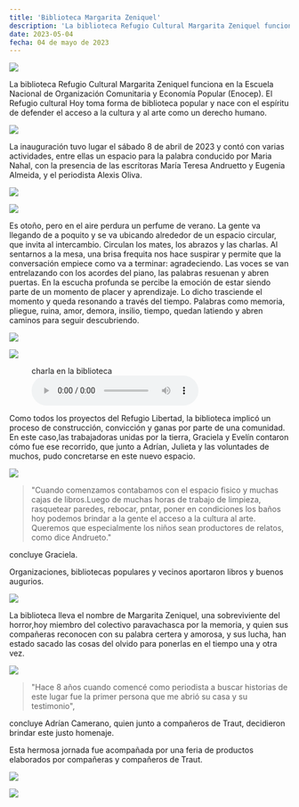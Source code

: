 ```yaml
---
title: 'Biblioteca Margarita Zeniquel'
description: 'La biblioteca Refugio Cultural Margarita Zeniquel funciona en la Escuela Nacional de Organización Comunitaria y Economía Popular (Enocep).'
date: 2023-05-04
fecha: 04 de mayo de 2023
---
```


![](/assets/images/2023-05-04-biblioteca-refugio-cultural-margarita-zeniquel/TDwQGbq.jpg)

La biblioteca Refugio Cultural Margarita Zeniquel funciona en la Escuela Nacional de Organización Comunitaria y Economía Popular (Enocep).
El Refugio cultural Hoy toma forma de biblioteca popular y nace con el espíritu de defender el acceso a la cultura y al arte como un derecho humano.

![](/assets/images/2023-05-04-biblioteca-refugio-cultural-margarita-zeniquel/d7VJoaC.jpg)

La inauguración  tuvo lugar el sábado 8 de abril de 2023 y contó con varias actividades, entre ellas un espacio para la palabra conducido por Maria Nahal, con la presencia de las escritoras María Teresa Andruetto y Eugenia Almeida, y el periodista Alexis Oliva.

![](/assets/images/2023-05-04-biblioteca-refugio-cultural-margarita-zeniquel/sBRaqPW.jpg)

![](/assets/images/2023-05-04-biblioteca-refugio-cultural-margarita-zeniquel/Ep56CmI.jpg)

Es otoño, pero en el aire perdura un perfume de verano. La gente va llegando de a poquito y se va ubicando alrededor de un espacio circular, que invita al intercambio. Circulan los mates, los abrazos y las charlas. Al sentarnos a la mesa, una brisa frequita nos hace suspirar y permite que la conversación empiece como va a terminar: agradeciendo. Las voces se van entrelazando con los acordes del piano, las palabras resuenan y abren puertas. En la escucha profunda se percibe la emoción de estar siendo parte de un momento de placer y aprendizaje. Lo dicho trasciende el momento y queda resonando a través del tiempo. Palabras como memoria, pliegue, ruina, amor, demora, insilio, tiempo, quedan latiendo y abren caminos para seguir descubriendo.

![](/assets/images/2023-05-04-biblioteca-refugio-cultural-margarita-zeniquel/Y2M3bOB.jpg)

![](/assets/images/2023-05-04-biblioteca-refugio-cultural-margarita-zeniquel/8vKjdmz.jpg)

<figure>
<figcaption>charla en la biblioteca</figcaption>
<audio controls
src="https://archive.org/download/Biblioteca_Margarita_Zeniquel-Refugio_Cultural/charla_biblioteca_refugio_libertad.mp3">
<a href="https://archive.org/download/Biblioteca_Margarita_Zeniquel-Refugio_Cultural/charla_biblioteca_refugio_libertad.mp3">
Download audio
</a>
</audio>
</figure>

Como todos los proyectos del Refugio Libertad, la biblioteca implicó un proceso de construcción, convicción y ganas por parte de una comunidad. En este caso,las trabajadoras unidas por la tierra, Graciela y Evelín contaron cómo fue ese recorrido, que junto a Adrían, Julieta y las voluntades de muchos, pudo concretarse en este nuevo espacio.

![](/assets/images/2023-05-04-biblioteca-refugio-cultural-margarita-zeniquel/dKOPgph.jpg)

> "Cuando comenzamos contabamos con el espacio fisico y muchas cajas de libros.Luego de muchas horas de trabajo de limpieza, rasquetear paredes, rebocar, pntar, poner en condiciones los baños hoy podemos brindar a la gente el acceso a la cultura al arte. Queremos que especialmente los niños sean productores de relatos, como dice Andrueto." 

concluye Graciela.

Organizaciones, bibliotecas populares y vecinos aportaron libros y buenos augurios.

![](/assets/images/2023-05-04-biblioteca-refugio-cultural-margarita-zeniquel/3n0J4ay.jpg)

La biblioteca lleva el nombre de Margarita Zeniquel, una sobreviviente del horror,hoy miembro del colectivo paravachasca por la memoria, y quien sus compañeras reconocen con su palabra certera y amorosa, y sus lucha, han estado sacado las cosas del olvido para ponerlas en el tiempo una y otra vez.

![](/assets/images/2023-05-04-biblioteca-refugio-cultural-margarita-zeniquel/GSsVvTa.jpg)

> "Hace 8 años cuando comencé como periodista a buscar historias de este lugar fue la primer persona que me abrió su casa y su testimonio", 

concluye Adrían Camerano, quien junto a compañeros de Traut, decidieron brindar este justo homenaje.

Esta hermosa jornada fue acompañada por una feria de productos elaborados por compañeras y compañeros de Traut.

![](/assets/images/2023-05-04-biblioteca-refugio-cultural-margarita-zeniquel/DH8ypPq.jpg)

![](/assets/images/2023-05-04-biblioteca-refugio-cultural-margarita-zeniquel/LMJ3cYo.jpg)

